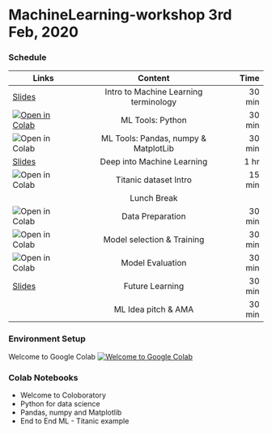 # MachineLearning-workshop 3rd Feb, 2020

### Schedule

| Links   |      Content      |  Time |
|----------|:-------------:|------:|
| <a href="https://docs.google.com/presentation/d/18LlIazeWbXhsLYrMwWzV-dx66GTVOMrReIiH9TFPi58/edit?usp=sharing">Slides</a> |  Intro to Machine Learning terminology | 30 min |
| <a href="https://colab.research.google.com/github/Learn-for-a-cause/MachineLearning-workshop/blob/master/Python_for_datascience.ipynb"><img src="https://colab.research.google.com/assets/colab-badge.svg" alt="Open in Colab" title="Open and Execute in Google Colaboratory"></a> |    ML Tools: Python |   30 min |
| <a href="https://colab.research.google.com/github/"><img align="left" src="https://colab.research.google.com/assets/colab-badge.svg" alt="Open in Colab" title="Open and Execute in Google Colaboratory"></a> | ML Tools: Pandas, numpy & MatplotLib | 30 min |
| <a href="https://docs.google.com/presentation/d/18LlIazeWbXhsLYrMwWzV-dx66GTVOMrReIiH9TFPi58/edit?usp=sharing">Slides</a> | Deep into Machine Learning | 1 hr |
| <a href="https://colab.research.google.com/github/"><img align="left" src="https://colab.research.google.com/assets/colab-badge.svg" alt="Open in Colab" title="Open and Execute in Google Colaboratory"></a> | Titanic dataset Intro | 15 min |
|  | Lunch Break |  |
| <a href="https://colab.research.google.com/github/"><img align="left" src="https://colab.research.google.com/assets/colab-badge.svg" alt="Open in Colab" title="Open and Execute in Google Colaboratory"></a> | Data Preparation | 30 min |
| <a href="https://colab.research.google.com/github/"><img align="left" src="https://colab.research.google.com/assets/colab-badge.svg" alt="Open in Colab" title="Open and Execute in Google Colaboratory"></a> | Model selection & Training  | 30 min |
| <a href="https://colab.research.google.com/github/"><img align="left" src="https://colab.research.google.com/assets/colab-badge.svg" alt="Open in Colab" title="Open and Execute in Google Colaboratory"></a> | Model Evaluation | 30 min |
| <a href="https://docs.google.com/presentation/d/18LlIazeWbXhsLYrMwWzV-dx66GTVOMrReIiH9TFPi58/edit?usp=sharing">Slides</a> | Future Learning | 30 min |
|  | ML Idea pitch & AMA | 30 min |

### Environment Setup
Welcome to Google Colab  <a href="https://colab.research.google.com/github/Learn-for-a-cause/MachineLearning-workshop/blob/master/Welcome_To_Colaboratory.ipynb"><img src="https://colab.research.google.com/assets/colab-badge.svg" alt="Welcome to Google Colab" title="Open and Execute in Google Colaboratory"></a>


### Colab Notebooks
* Welcome to Coloboratory
* Python for data science
* Pandas, numpy and Matplotlib
* End to End ML - Titanic example
